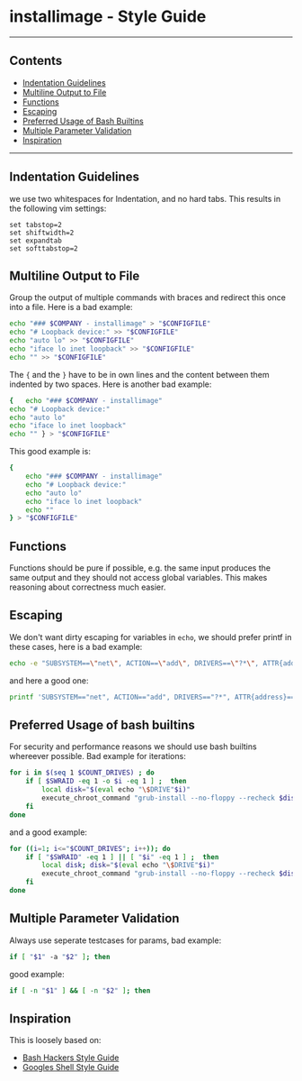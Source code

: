 # installimage - Style Guide

---

## Contents
+ [Indentation Guidelines](#indentation-guidelines)
+ [Multiline Output to File](#multiline-output-to-file)
+ [Functions](#functions)
+ [Escaping](#escaping)
+ [Preferred Usage of Bash Builtins](#preferred-usage-of-bash-builtins)
+ [Multiple Parameter Validation](#multiple-parameter-validation)
+ [Inspiration](#inspiration)

---

## Indentation Guidelines
we use two whitespaces for Indentation, and no hard tabs. This results in the following vim settings:
```
set tabstop=2
set shiftwidth=2
set expandtab
set softtabstop=2
```

## Multiline Output to File
Group the output of multiple commands with braces and redirect this once into a file. Here is a bad example:
```bash
echo "### $COMPANY - installimage" > "$CONFIGFILE"
echo "# Loopback device:" >> "$CONFIGFILE"
echo "auto lo" >> "$CONFIGFILE"
echo "iface lo inet loopback" >> "$CONFIGFILE"
echo "" >> "$CONFIGFILE"
```

The `{` and the `}` have to be in own lines and the content between them indented by two spaces. Here is another bad example:
```bash
{	echo "### $COMPANY - installimage"
echo "# Loopback device:"
echo "auto lo"
echo "iface lo inet loopback"
echo "" } > "$CONFIGFILE"
```

This good example is:
```bash
{
	echo "### $COMPANY - installimage"
	echo "# Loopback device:"
	echo "auto lo"
	echo "iface lo inet loopback"
	echo ""
} > "$CONFIGFILE"
```

## Functions
Functions should be pure if possible, e.g. the same input produces the same output and they should not access global variables.
This makes reasoning about correctness much easier.

## Escaping
We don't want dirty escaping for variables in `echo`, we should prefer printf in these cases, here is a bad example:
```bash
echo -e "SUBSYSTEM==\"net\", ACTION==\"add\", DRIVERS==\"?*\", ATTR{address}==\"$2\", ATTR{dev_id}==\"0x0\", ATTR{type}==\"1\", KERNEL==\"eth*\", NAME=\"$1\"" >> $UDEVFILE
```

and here a good one:
```bash
printf 'SUBSYSTEM=="net", ACTION=="add", DRIVERS=="?*", ATTR{address}=="%s", ATTR{dev_id}=="0x0", ATTR{type}=="1", KERNEL=="eth*", NAME="%s"\n' "$2" "$1" >> "$UDEVFILE"
```

## Preferred Usage of bash builtins
For security and performance reasons we should use bash builtins whereever possible. Bad example for iterations:
```bash
for i in $(seq 1 $COUNT_DRIVES) ; do
	if [ $SWRAID -eq 1 -o $i -eq 1 ] ;  then
		local disk="$(eval echo "\$DRIVE"$i)"
		execute_chroot_command "grub-install --no-floppy --recheck $disk 2>&1"
	fi
done
```

and a good example:
```bash
for ((i=1; i<="$COUNT_DRIVES"; i++)); do
	if [ "$SWRAID" -eq 1 ] || [ "$i" -eq 1 ] ;  then
		local disk; disk="$(eval echo "\$DRIVE"$i)"
		execute_chroot_command "grub-install --no-floppy --recheck $disk 2>&1"
	fi
done
```

## Multiple Parameter Validation
Always use seperate testcases for params, bad example:
```bash
if [ "$1" -a "$2" ]; then
```

good example:
```bash
if [ -n "$1" ] && [ -n "$2" ]; then
```

## Inspiration
This is loosely based on:
+ [Bash Hackers Style Guide](http://wiki.bash-hackers.org/scripting/style)
+ [Googles Shell Style Guide](https://google.github.io/styleguide/shell.xml)
